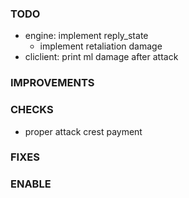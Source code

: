 ### TODO
- engine: implement reply_state
    - implement retaliation damage
- cliclient: print ml damage after attack

### IMPROVEMENTS

### CHECKS
- proper attack crest payment

### FIXES

### ENABLE
